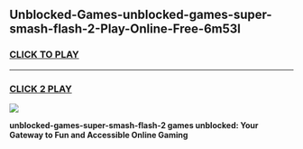 
## Unblocked-Games-unblocked-games-super-smash-flash-2-Play-Online-Free-6m53l
<h3>
<a href="https://premium76.site?title=unblocked-games-super-smash-flash-2&ref=26A">CLICK TO PLAY</a></h3>
<hr>

<h3>
<a href="https://premium76.site?title=unblocked-games-super-smash-flash-2&ref=26A">CLICK 2 PLAY</a>
  
</h3>

<a href="https://premium76.site?title=unblocked-games-super-smash-flash-2&ref=26A"><img src="https://clearcache.store/games.png"></a>


**unblocked-games-super-smash-flash-2 games unblocked: Your Gateway to Fun and Accessible Online Gaming**
